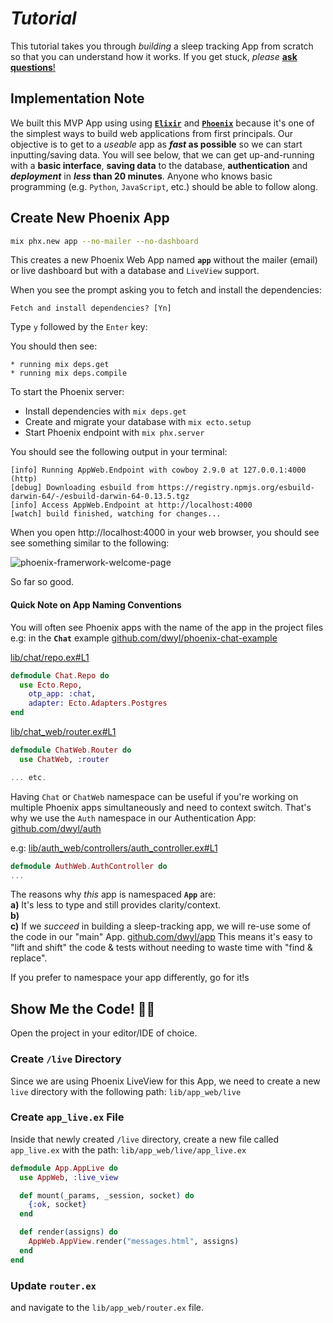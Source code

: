 # _Tutorial_

This tutorial takes you through _building_ a sleep tracking App from scratch
so that you can understand how it works.
If you get stuck, _please_
[**ask questions**!](https://github.com/dwyl/sleep/issues)


## Implementation Note

We built this MVP App using using 
[**`Elixir`**](https://github.com/dwyl/learn-elixir) 
and 
[**`Phoenix`**](https://github.com/dwyl/learn-phoenix-framework) 
because it's one of the simplest ways 
to build web applications
from first principals.
Our objective is to get to a _useable_ app
as **_fast_ as possible** 
so we can start inputting/saving data.
You will see below, 
that we can get up-and-running
with a **basic interface**,
**saving data** to the database,
**authentication**
and ***deployment***
in **_less_ than 20 minutes**. <!-- <sup>1</sup> -->
Anyone who knows basic programming 
(e.g. `Python`, `JavaScript`, etc.)
should be able to follow along.


<!--
<sup>1</sup> 
Other approaches to web app development 
might get you different results ... 
https://twitter.com/iamdevloper/status/787969734918668289
-->

## Create New Phoenix App

```sh
mix phx.new app --no-mailer --no-dashboard
```

This creates a new Phoenix Web App named **`app`**
without the mailer (email) or live dashboard
but with a database and `LiveView` support.


When you see the prompt asking you 
to fetch and install the dependencies:

```
Fetch and install dependencies? [Yn]
```

Type `y` followed by the `Enter` key:

You should then see:

```
* running mix deps.get
* running mix deps.compile
```

To start the Phoenix server:

* Install dependencies with `mix deps.get`
* Create and migrate your database with `mix ecto.setup`
* Start Phoenix endpoint with `mix phx.server`

You should see the following output in your terminal:

```
[info] Running AppWeb.Endpoint with cowboy 2.9.0 at 127.0.0.1:4000 (http)
[debug] Downloading esbuild from https://registry.npmjs.org/esbuild-darwin-64/-/esbuild-darwin-64-0.13.5.tgz
[info] Access AppWeb.Endpoint at http://localhost:4000
[watch] build finished, watching for changes...
```

When you open http://localhost:4000 in your web browser,
you should see see something similar to the following:

![phoenix-framerwork-welcome-page](https://user-images.githubusercontent.com/194400/145309471-306fdd5e-324f-4c4a-bd9f-6fddbec7f512.png)


<!-- uncomment when ready for review
[![HitCount](http://hits.dwyl.com/dwyl/sleep_tutorial.svg?style=flat-square)](http://hits.dwyl.com/dwyl/sleep)
-->

So far so good. 


#### Quick Note on App Naming Conventions

You will often see Phoenix apps with the name of the app in the project files
e.g: in the **`Chat`** example 
[github.com/dwyl/phoenix-chat-example](https://github.com/dwyl/phoenix-chat-example)

[lib/chat/repo.ex#L1](https://github.com/dwyl/phoenix-chat-example/blob/main/lib/chat/repo.ex#L1)

```elixir
defmodule Chat.Repo do
  use Ecto.Repo,
    otp_app: :chat,
    adapter: Ecto.Adapters.Postgres
end
```

[lib/chat_web/router.ex#L1](https://github.com/dwyl/phoenix-chat-example/blob/main/lib/chat_web/router.ex#L1)
```elixir
defmodule ChatWeb.Router do
  use ChatWeb, :router

... etc.
```

Having `Chat` or `ChatWeb` namespace can be useful 
if you're working on multiple Phoenix apps simultaneously 
and need to context switch. 
That's why we use the `Auth` namespace 
in our Authentication App:
[github.com/dwyl/auth](https://github.com/dwyl/auth)

e.g:
[lib/auth_web/controllers/auth_controller.ex#L1](https://github.com/dwyl/auth/blob/main/lib/auth_web/controllers/auth_controller.ex#L1)

```elixir
defmodule AuthWeb.AuthController do
...
```

The reasons why _this_ app is namespaced **`App`** are: <br />
**a)** It's less to type and still provides clarity/context.<br />
**b)** <br />
**c)** If we _succeed_ in building a sleep-tracking app, 
we will re-use some of the code in our "main" App. 
[github.com/dwyl/app](https://github.com/dwyl/app)
This means it's easy to 
"lift and shift" the code & tests
without needing to waste time with "find & replace".
<br />

If you prefer to namespace your app differently, go for it!s

## Show Me the Code! 👩‍💻

Open the project in your editor/IDE of choice.

### Create `/live` Directory

Since we are using Phoenix LiveView for this App,
we need to create a new `live` directory 
with the following path:
`lib/app_web/live`

### Create `app_live.ex` File

Inside that newly created `/live` directory,
create a new file called 
`app_live.ex` 
with the path:
`lib/app_web/live/app_live.ex`

```elixir
defmodule App.AppLive do
  use AppWeb, :live_view

  def mount(_params, _session, socket) do
    {:ok, socket}
  end

  def render(assigns) do
    AppWeb.AppView.render("messages.html", assigns)
  end
end
```


### Update `router.ex`

and navigate to the 
`lib/app_web/router.ex` file.

